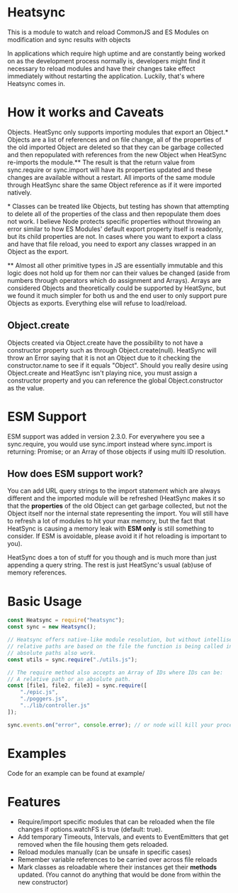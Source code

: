 # Heatsync
This is a module to watch and reload CommonJS and ES Modules on modification and sync results with objects

In applications which require high uptime and are constantly being worked on as the development process normally is, developers might find it necessary to reload modules and have their changes take effect immediately without restarting the application. Luckily, that's where Heatsync comes in.

# How it works and Caveats
Objects. HeatSync only supports importing modules that export an Object.*
Objects are a list of references and on file change, all of the properties of the old imported Object are deleted so that they can be garbage collected and then repopulated with references from the new Object when HeatSync re-imports the module.** The result is that the return value from sync.require or sync.import will have its properties updated and these changes are available without a restart. All imports of the same module through HeatSync share the same Object reference as if it were imported natively.

\* Classes can be treated like Objects, but testing has shown that attempting to delete all of the properties of the class and then repopulate them does not work. I believe Node protects specific properties without throwing an error similar to how ES Modules' default export property itself is readonly, but its child properties are not. In cases where you want to export a class and have that file reload, you need to export any classes wrapped in an Object as the export.

\*\* Almost all other primitive types in JS are essentially immutable and this logic does not hold up for them nor can their values be changed (aside from numbers through operators which do assignment and Arrays). Arrays are considered Objects and theoretically could be supported by HeatSync, but we found it much simpler for both us and the end user to only support pure Objects as exports. Everything else will refuse to load/reload.

## Object.create
Objects created via Object.create have the possibility to not have a constructor property such as through Object.create(null). HeatSync will throw an Error saying that it is not an Object due to it checking the constructor.name to see if it equals "Object". Should you really desire using Object.create and HeatSync isn't playing nice, you must assign a constructor property and you can reference the global Object.constructor as the value.

# ESM Support
ESM support was added in version 2.3.0. For everywhere you see a sync.require, you would use sync.import instead where sync.import is returning:
Promise<any>; or an Array of those objects if using multi ID resolution.

## How does ESM support work?
You can add URL query strings to the import statement which are always different and the imported module will be refreshed (HeatSync makes it so that the **properties** of the old Object can get garbage collected, but not the Object itself nor the internal state representing the import. You will still have to refresh a lot of modules to hit your max memory, but the fact that HeatSync is causing a memory leak with **ESM only** is still something to consider. If ESM is avoidable, please avoid it if hot reloading is important to you).

HeatSync does a ton of stuff for you though and is much more than just appending a query string. The rest is just HeatSync's usual (ab)use of memory references.

# Basic Usage
```js
const Heatsync = require("heatsync");
const sync = new Heatsync();

// Heatsync offers native-like module resolution, but without intellisense for fs struct like you may expect from global.require or global.import.
// relative paths are based on the file the function is being called in similar to global.require or global.import
// absolute paths also work.
const utils = sync.require("./utils.js");

// The require method also accepts an Array of IDs where IDs can be:
// A relative path or an absolute path.
const [file1, file2, file3] = sync.require([
	"./epic.js",
	"./poggers.js",
	"../lib/controller.js"
]);

sync.events.on("error", console.error); // or node will kill your process if there is a require error
```

# Examples
Code for an example can be found at example/

# Features
- Require/import specific modules that can be reloaded when the file changes if options.watchFS is true (default: true).
- Add temporary Timeouts, Intervals, and events to EventEmitters that get removed when the file housing them gets reloaded.
- Reload modules manually (can be unsafe in specific cases)
- Remember variable references to be carried over across file reloads
- Mark classes as reloadable where their instances get their **methods** updated. (You cannot do anything that would be done from within the new constructor)
